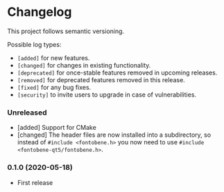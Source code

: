 # Changelog

This project follows semantic versioning.

Possible log types:

- `[added]` for new features.
- `[changed]` for changes in existing functionality.
- `[deprecated]` for once-stable features removed in upcoming releases.
- `[removed]` for deprecated features removed in this release.
- `[fixed]` for any bug fixes.
- `[security]` to invite users to upgrade in case of vulnerabilities.


### Unreleased

- [added] Support for CMake
- [changed] The header files are now installed into a subdirectory, so instead
  of `#include <fontobene.h>` you now need to use `#include <fontobene-qt5/fontobene.h>`.

### 0.1.0 (2020-05-18)

- First release
